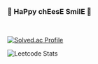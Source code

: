 <br>

### 🧀 HaPpy chEesE SmilE 🧀

<br>

[![Solved.ac Profile](http://mazassumnida.wtf/api/v2/generate_badge?boj=nameworld)](https://solved.ac/nameworld/)

![Leetcode Stats](https://leetcode.card.workers.dev/?username=nameworld)

<br> 

<!--
**kovus380/kovus380** is a ✨ _special_ ✨ repository because its `README.md` (this file) appears on your GitHub profile.

Here are some ideas to get you started:

- 🔭 I’m currently working on ...
- 🌱 I’m currently learning ...
- 👯 I’m looking to collaborate on ...
- 🤔 I’m looking for help with ...
- 💬 Ask me about ...
- 📫 How to reach me: ...
- 😄 Pronouns: ...
- ⚡ Fun fact: ...
-->
